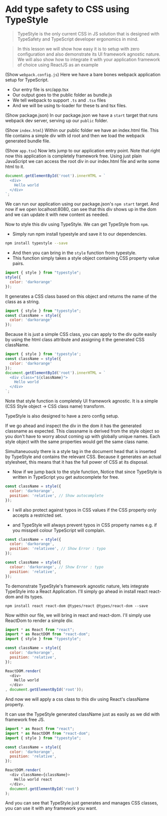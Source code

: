 # Add type safety to CSS using TypeStyle

> TypeStyle is the only current CSS in JS solution that is designed with TypeSafety and TypeScript developer ergonomics in mind.

> In this lesson we will show how easy it is to setup with zero configuration and also demonstrate its UI framework agnostic nature. We will also show how to integrate it with your application framework of choice using ReactJS as an example

(Show `webpack.config.js`)
Here we have a bare bones webpack application setup for TypeScript.

* Our entry file is src/app.tsx
* Our output goes to the public folder as bundle.js
* We tell webpack to support `.ts` and `.tsx` files
* And we will be using ts-loader for these ts and tsx files.

(Show package.json)
In our package.json we have a `start` target that runs webpack dev server, serving up our `public` folder.

(Show `index.html`)
Within our public folder we have an index.html file. This file contains a simple div with id root and then we load the webpack generated bundle file.

(Show `app.tsx`)
Now lets jump to our application entry point. Note that right now this application is completely framework free. Using just plain JavaScript we can access the root div in our index.html file and write some html to it.

```js
document.getElementById('root').innerHTML = `
  <div>
    Hello world
  </div>
`;
```

We can run our application using our package.json's `npm start` target. And now if we open localhost:8080, can see that this div shows up in the dom and we can update it with new content as needed.

Now to style this div using TypeStyle. We can get TypeStyle from `npm`.

* Simply run npm install typestyle and save it to our dependencies.

```sh
npm install typestyle --save
```

* And then you can bring in the `style` function from typestyle.
* This function simply takes a style object containing CSS property value pairs.

```js
import { style } from "typestyle";
style({
  color: 'darkorange'
});
```

It generates a CSS class based on this object and returns the name of the class as a string.

```js
import { style } from "typestyle";
const className = style({
  color: 'darkorange'
});
```

Because it is just a simple CSS class, you can apply to the div quite easily by using the html class attribute and assigning it the generated CSS className.

```js
import { style } from 'typestyle';
const className = style({
  color: 'darkorange'
});
document.getElementById('root').innerHTML = `
  <div class="${className}">
    Hello world
  </div>
`;
```

Note that style function is completely UI framework  agnostic. It is a simple (CSS Style object -> CSS class name) transform.

TypeStyle is also designed to have a zero config setup.

If we go ahead and inspect the div in the dom it has the generated classname as expected. This classname is derived from the style object so you don't have to worry about coming up with globally unique names. Each style object with the same properties would get the same class name.

Simultaneuously there is a style tag in the document head that is inserted by TypeStyle and contains the relevant CSS. Because it generates an actual stylesheet, this means that it has the full power of CSS at its disposal.

* Now if we jump back to the style function, Notice that since TypeStyle is written in TypeScript you get autocomplete for free.
```js
const className = style({
  color: 'darkorange',
  position: 'relative', // Show autocomplete
});
```

* I will also protect against typos in CSS values if the CSS property only accepts a restricted set.

* and TypeStyle will always prevent typos in CSS property names e.g. if you misspell colour TypeScript will complain.

```js
const className = style({
  color: 'darkorange',
  position: 'relativee', // Show Error : typo
});
```
```js
const className = style({
  colour: 'darkorange', // Show Error : typo
  position: 'relative',
});
```
To demonstrate TypeStyle's framework agnostic nature, lets integrate TypeStyle into a React Application. I'll simply go ahead in install react react-dom and its types.

```
npm install react react-dom @types/react @types/react-dom --save
```

Now within our file, we will bring in react and react-dom. I'll simply use ReactDom to render a simple div.

```js
import * as React from "react";
import * as ReactDOM from "react-dom";
import { style } from "typestyle";

const className = style({
  color: 'darkorange',
  position: 'relative',
});

ReactDOM.render(
  <div>
    Hello world
  </div>
, document.getElementById('root'));
```
And now we will apply a css class to this div using React's className property.

It can use the TypeStyle generated className just as easily as we did with framework free JS.

```js
import * as React from "react";
import * as ReactDOM from "react-dom";
import { style } from "typestyle";

const className = style({
  color: 'darkorange',
  position: 'relative',
});

ReactDOM.render(
  <div className={className}>
    Hello world react
  </div>,
  document.getElementById('root')
);
```

And you can see that TypeStyle just generates and manages CSS classes, you can use it with any framework you want.
